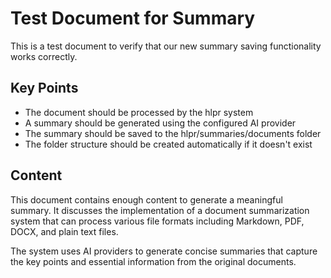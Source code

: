 # Test Document for Summary

This is a test document to verify that our new summary saving functionality works correctly.

## Key Points

- The document should be processed by the hlpr system
- A summary should be generated using the configured AI provider
- The summary should be saved to the hlpr/summaries/documents folder
- The folder structure should be created automatically if it doesn't exist

## Content

This document contains enough content to generate a meaningful summary. It discusses the implementation of a document summarization system that can process various file formats including Markdown, PDF, DOCX, and plain text files.

The system uses AI providers to generate concise summaries that capture the key points and essential information from the original documents.